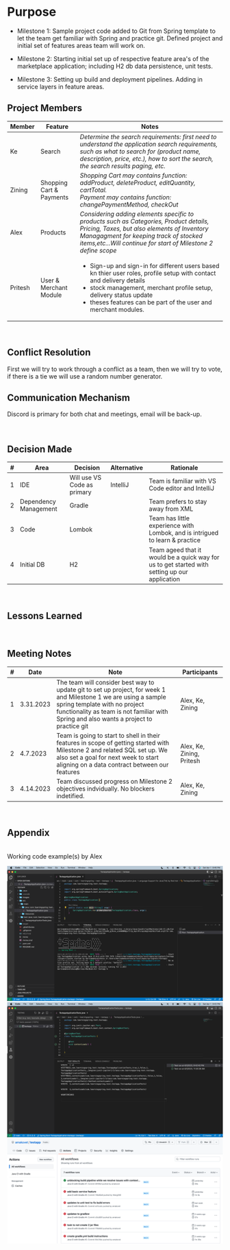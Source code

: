# Purpose

- Milestone 1: Sample project code added to Git from Spring template to let the team get familiar with Spring and practice git. Defined project and initial set of features areas team will work on.

- Milestone 2: Starting initial set up of respective feature area's of the marketplace application; including H2 db data persistence, unit tests.

- Milestone 3: Setting up build and deployment pipelines. Adding in service layers in feature areas.
  <br/>

## Project Members

| Member  | Feature                  | Notes                                                                                                                                                                                                                                                                               |
| ------- | ------------------------ | ----------------------------------------------------------------------------------------------------------------------------------------------------------------------------------------------------------------------------------------------------------------------------------- |
| Ke      | Search                   | <i>Determine the search requirements: first need to understand the application search requirements, such as what to search for (product name, description, price, etc.), how to sort the search, the search results paging, etc.</i>                                                |
| Zining  | Shopping Cart & Payments | <i>Shopping Cart may contains function: addProduct, deleteProduct, editQuantity, cartTotal. <br> Payment may contains function: changePaymentMethod, checkOut</i>                                                                                                                   |
| Alex    | Products                 | <i>Considering adding elements specific to products such as Categories, Product details, Pricing, Taxes, but also elements of Inventory Managagment for keeping track of stocked items,etc...Will continue for start of Milestone 2 define scope</i>                                |
| Pritesh | User & Merchant Module   | <ul><li>Sign-up and sign-in for different users based kn thier user roles, profile setup with contact and delivery details</li><li>stock management, merchant profile setup, delivery status update</li><li>theses features can be part of the user and merchant modules.</li></ul> |

<br/>

## Conflict Resolution

First we will try to work through a conflict as a team, then we will try to vote, if there is a tie we will use a random number generator.
<br/>

## Communication Mechanism

Discord is primary for both chat and meetings, email will be back-up.

<br/>

## Decision Made

| #   | Area                  | Decision                    | Alternative | Rationale                                                                                     |
| --- | --------------------- | --------------------------- | ----------- | --------------------------------------------------------------------------------------------- |
| 1   | IDE                   | Will use VS Code as primary | IntelliJ    | Team is familiar with VS Code editor and IntelliJ                                             |
| 2   | Dependency Management | Gradle                      |             | Team prefers to stay away from XML                                                            |
| 3   | Code                  | Lombok                      |             | Team has little experience with Lombok, and is intrigued to learn & practice                  |
| 4   | Initial DB            | H2                          |             | Team ageed that it would be a quick way for us to get started with setting up our application |

<br/>

## Lessons Learned

<br/>

## Meeting Notes

| #   | Date      | Note                                                                                                                                                                                                                                         | Participants              |
| --- | --------- | -------------------------------------------------------------------------------------------------------------------------------------------------------------------------------------------------------------------------------------------- | ------------------------- |
| 1   | 3.31.2023 | The team will consider best way to update git to set up project, for week 1 and Milestone 1 we are using a sample spring template with no project functionality as team is not familiar with Spring and also wants a project to practice git | Alex, Ke, Zining          |
| 2   | 4.7.2023  | Team is going to start to shell in their features in scope of getting started with Milestone 2 and related SQL set up. We also set a goal for next week to start aligning on a data contract between our features                            | Alex, Ke, Zining, Pritesh |
| 3   | 4.14.2023 | Team discussed progress on Milestone 2 objectives indvidually. No blockers indetified.                                                                                                                                                       | Alex, Ke, Zining          |

<br/>

## Appendix

<br/>
Working code example(s) by Alex

![Screen Capture #1](images/AlexScreenShotA.png)
![Screen Capture #2](images/AlexScreenShotB.png)
![Screen Capture #3](images/AlexScreenShotCIBuild.png)

<br/>
